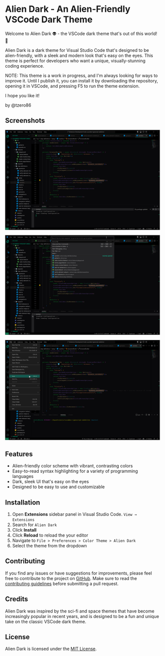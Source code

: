 # Alien Dark - An Alien-Friendly VSCode Dark Theme

Welcome to Alien Dark 👽 - the VSCode dark theme that's out of this world! 🚀

Alien Dark is a dark theme for Visual Studio Code that's designed to be alien-friendly, with a sleek and modern look that's easy on the eyes. This theme is perfect for developers who want a unique, visually-stunning coding experience.


NOTE: This theme is a work in progress, and I'm always looking for ways to improve it. Until I publish it, you can install it by downloading the repository, opening it in VSCode, and pressing F5 to run the theme extension.

I hope you like it!

by @tzero86


## Screenshots

![Screenshot 1](screenshots/screen1.jpeg)

![Screenshot 2](screenshots/screen2.jpeg)

![Screenshot 3](screenshots/screen3.jpeg)

## Features

- Alien-friendly color scheme with vibrant, contrasting colors
- Easy-to-read syntax highlighting for a variety of programming languages
- Dark, sleek UI that's easy on the eyes
- Designed to be easy to use and customizable

## Installation

1. Open **Extensions** sidebar panel in Visual Studio Code. `View → Extensions`
2. Search for `Alien Dark`
3. Click **Install**
4. Click **Reload** to reload the your editor
5. Navigate to `File > Preferences > Color Theme > Alien Dark`
6. Select the theme from the dropdown

## Contributing

If you find any issues or have suggestions for improvements, please feel free to contribute to the project on [GitHub](https://github.com/tzero86/alien-dark). Make sure to read the [contributing guidelines](https://github.com/tzero86/alien-dark/blob/main/CONTRIBUTING.md) before submitting a pull request.

## Credits

Alien Dark was inspired by the sci-fi and space themes that have become increasingly popular in recent years, and is designed to be a fun and unique take on the classic VSCode dark theme.

## License

Alien Dark is licensed under the [MIT License](LICENSE).
